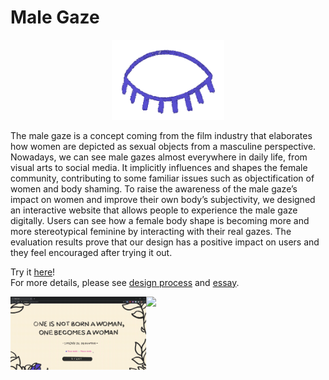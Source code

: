 # Male Gaze
<p align="center"><img src ="assets/maleview/eye.gif" width = "180px"></p>  

The male gaze is a concept coming from the film industry that elaborates how women are depicted as sexual objects from a masculine perspective. Nowadays, we can see male gazes almost everywhere in daily life, from visual arts to social media. It implicitly influences and shapes the female community, contributing to some familiar issues such as objectification of women and body shaming. To raise the awareness of the male gaze’s impact on women and improve their own body’s subjectivity, we designed an interactive website that allows people to experience the male gaze digitally. Users can see how a female body shape is becoming more and more stereotypical feminine by interacting with their real gazes. The evaluation results prove that our design has a positive impact on users and they feel encouraged after trying it out.  
  
Try it [here](https://liubq7.github.io/Male-Gaze/)!  
For more details, please see [design process](https://github.com/liubq7/Male-Gaze/blob/master/Design_Process.pdf) and [essay](https://github.com/liubq7/Male-Gaze/blob/master/Essay.pdf).  

<!-- <center>
    <img src="assets/readme/1.gif" width=45%/><img src="assets/readme/2.gif" width=45%/>
</center> -->
<img align="left" width=43% src="assets/readme/1.gif"/>
<img align="left" width=43% src="assets/readme/2.gif"/>
